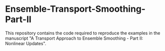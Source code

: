 # Ensemble-Transport-Smoothing-Part-II
This repository contains the code required to reproduce the examples in the manuscript "A Transport Approach to Ensemble Smoothing - Part II: Nonlinear Updates".

